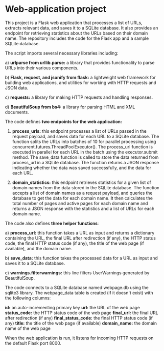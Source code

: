 # Web-application project
 This project is a Flask web application that processes a list of URLs, extracts relevant data, and saves it to a SQLite database. It also provides an endpoint for retrieving statistics about the URLs based on their domain name. The repository includes the code for the Flask app and a sample SQLite database.

The script imports several necessary libraries including:

a) **urlparse from urllib.parse:** a library that provides functionality to parse URLs into their various components.

b) **Flask, request, and jsonify from flask:** a lightweight web framework for building web applications, and utilities for working with HTTP requests and JSON data.

c) **requests:** a library for making HTTP requests and handling responses.

d) **BeautifulSoup from bs4:** a library for parsing HTML and XML documents.

The code defines **two endpoints for the web application:**

1) **process_urls:** this endpoint processes a list of URLs passed in the request payload, and saves data for each URL to a SQLite database. The function splits the URLs into batches of 10 for parallel processing using concurrent.futures.ThreadPoolExecutor(). The process_url function is executed in parallel for each URL in the batch using the executor.submit method. The save_data function is called to store the data returned from process_url in a SQLite database. The function returns a JSON response indicating whether the data was saved successfully, and the data for each URL.

2) **domain_statistics:** this endpoint retrieves statistics for a given list of domain names from the data stored in the SQLite database. The function accepts a list of domain names as a request payload, and queries the database to get the data for each domain name. It then calculates the total number of pages and active pages for each domain name and returns a JSON response with the statistics and a list of URLs for each domain name.

The code also defines **three helper functions**:

a) **process_url:** this function takes a URL as input and returns a dictionary containing the URL, the final URL after redirection (if any), the HTTP status code, the final HTTP status code (if any), the title of the web page (if available), and the domain name.

b) **save_data:** this function takes the processed data for a URL as input and saves it to a SQLite database.

c) **warnings.filterwarnings:** this line filters UserWarnings generated by BeautifulSoup.

The code connects to a SQLite database named webpage.db using the sqlite3 library. The webpage_data table is created (if it doesn't exist) with the following columns:

**id:** an auto-incrementing primary key
**url:** the URL of the web page
**status_code:** the HTTP status code of the web page
**final_url:** the final URL after redirection (if any)
**final_status_code:** the final HTTP status code (if any)
**title:** the title of the web page (if available)
**domain_name:** the domain name of the web page

When the web application is run, it listens for incoming HTTP requests on the default Flask port 8000.
